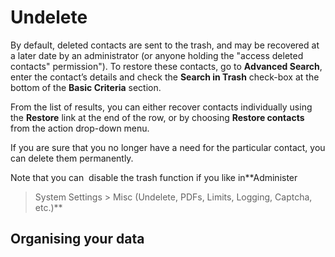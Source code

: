 Undelete
========

By default, deleted contacts are sent to the trash, and may be recovered
at a later date by an administrator (or anyone holding the "access
deleted contacts" permission"). To restore these contacts, go to
**Advanced Search**, enter the contact’s details and check the **Search
in Trash** check-box at the bottom of the **Basic Criteria** section.

From the list of results, you can either recover contacts individually
using the **Restore** link at the end of the row, or by choosing
**Restore contacts** from the action drop-down menu.

If you are sure that you no longer have a need for the particular
contact, you can delete them permanently.

Note that you can  disable the trash function if you like in**Administer
> System Settings > Misc (Undelete, PDFs, Limits, Logging, Captcha,
etc.)**

Organising your data
--------------------
